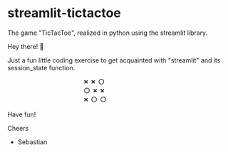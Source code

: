 # streamlit-tictactoe
The game "TicTacToe", realized in python using the streamlit library.

Hey there! 👋

Just a fun little coding exercise to get acquainted with "streamlit" and its session_state function.

                            ❌ ❌ ⭕️
                            ⭕️ ❌ ❌
                            ❌ ⭕️ ⭕️ 


Have fun!

Cheers

- Sebastian
